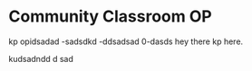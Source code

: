 # Community Classroom OP
kp opidsadad
-sadsdkd
-ddsadsad
0-dasds
hey there kp here.


kudsadndd
d
sad

